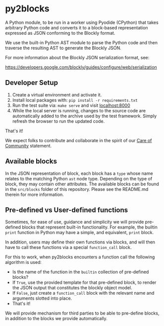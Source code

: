 # py2blocks

A Python module, to be run in a worker using Pyodide (CPython) that takes
arbitrary Python code and converts it to a block-based representation expressed
as JSON conforming to the Blockly format.

We use the built-in Python AST module to parse the Python code and then
traverse the resulting AST to generate the Blockly JSON.

For more information about the Blockly JSON serialization format, see:

https://developers.google.com/blockly/guides/configure/web/serialization


## Developer Setup

1. Create a virtual environment and activate it.
2. Install local packages with: `pip install -r requirements.txt`
3. Run the test suite via: `make serve` and visit
   [localhost:8000](http://localhost:8000/)
4. While the local server is running, changes to the source code are 
   automatically added to the archive used by the test framework. Simply
   refresh the browser to run the updated code.

That's it!

We expect folks to contribute and collaborate in the spirit of our
[Care of Community](./CODE_OF_CONDUCT.md) statement.

## Available blocks

In the JSON representation of block, each block has a `type` whose name relates
to the matching Python `ast` node type. Depending on the type of block, they
may contain other attributes. The available blocks can be found in the
`src/blocks` folder of this repository. Please see the README.md therein for
more information.

## Pre-defined vs User-defined functions

Sometimes, for ease of use, guidance and simplicity we will provide pre-defined
blocks that represent built-in functionality. For example, the builtin
`print` function in Python may have a simple, and equivalent, `print` block.

In addition, users may define their own functions via blocks, and will then
have to call these functions via a special `function_call` block.

For this to work, when py2blocks encounters a function call the following
algorithm is used:

* Is the name of the function in the `builtin` collection of pre-defined
  blocks?
* If `True`, use the provided template for that pre-defined block, to render
  the JSON output that constitutes the blockly object model.
* If `False`, just create a `function_call` block with the relevant name and
  arguments slotted into place.
* That's it!

We will provide mechanism for third parties to be able to pre-define blocks, in
addition to the blocks we provide automatically.